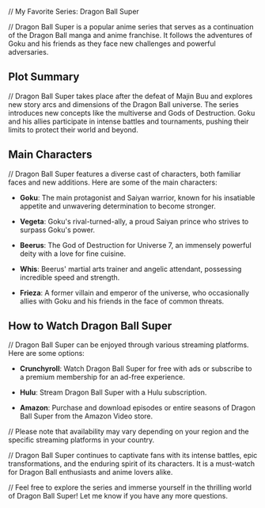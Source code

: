 // My Favorite Series: Dragon Ball Super

// Dragon Ball Super is a popular anime series that serves as a continuation of the Dragon Ball manga and anime franchise. It follows the adventures of Goku and his friends as they face new challenges and powerful adversaries.

## Plot Summary
// Dragon Ball Super takes place after the defeat of Majin Buu and explores new story arcs and dimensions of the Dragon Ball universe. The series introduces new concepts like the multiverse and Gods of Destruction. Goku and his allies participate in intense battles and tournaments, pushing their limits to protect their world and beyond.

## Main Characters
// Dragon Ball Super features a diverse cast of characters, both familiar faces and new additions. Here are some of the main characters:

- **Goku**: The main protagonist and Saiyan warrior, known for his insatiable appetite and unwavering determination to become stronger.

- **Vegeta**: Goku's rival-turned-ally, a proud Saiyan prince who strives to surpass Goku's power.

- **Beerus**: The God of Destruction for Universe 7, an immensely powerful deity with a love for fine cuisine.

- **Whis**: Beerus' martial arts trainer and angelic attendant, possessing incredible speed and strength.

- **Frieza**: A former villain and emperor of the universe, who occasionally allies with Goku and his friends in the face of common threats.

## How to Watch Dragon Ball Super
// Dragon Ball Super can be enjoyed through various streaming platforms. Here are some options:

- **Crunchyroll**: Watch Dragon Ball Super for free with ads or subscribe to a premium membership for an ad-free experience.

- **Hulu**: Stream Dragon Ball Super with a Hulu subscription.

- **Amazon**: Purchase and download episodes or entire seasons of Dragon Ball Super from the Amazon Video store.

// Please note that availability may vary depending on your region and the specific streaming platforms in your country.

// Dragon Ball Super continues to captivate fans with its intense battles, epic transformations, and the enduring spirit of its characters. It is a must-watch for Dragon Ball enthusiasts and anime lovers alike.

// Feel free to explore the series and immerse yourself in the thrilling world of Dragon Ball Super! Let me know if you have any more questions.
